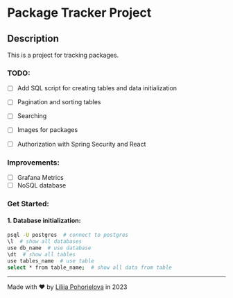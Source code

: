 # Package Tracker Project

## Description
This is a project for tracking packages.

### TODO:
- [ ] Add SQL script for creating tables and data initialization
- [ ] Pagination and sorting tables
- [ ] Searching
- [ ] Images for packages
- [ ] Authorization with Spring Security and React


### Improvements:
- [ ] Grafana Metrics
- [ ] NoSQL database

### Get Started:
#### 1. Database initialization:

```bash
psql -U postgres  # connect to postgres
\l  # show all databases
use db_name  # use database
\dt  # show all tables
use tables_name  # use table
select * from table_name;  # show all data from table
```
---
Made with ❤ by [Liliia Pohorielova](https://github.com/LiliaPohorielova) in 2023

